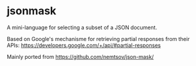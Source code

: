 jsonmask
========

A mini-language for selecting a subset of a JSON document.

Based on Google's mechanisme for retrieving partial responses from 
their APIs: https://developers.google.com/+/api/#partial-responses

Mainly ported from https://github.com/nemtsov/json-mask/
